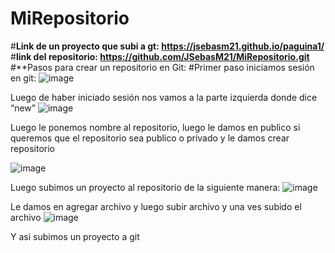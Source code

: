 # MiRepositorio
#**Link de un proyecto que subi a gt:    https://jsebasm21.github.io/paguina1/**
#**link del repositorio: https://github.com/JSebasM21/MiRepositorio.git**
#**Pasos para crear un repositorio en Git:
#Primer paso iniciamos sesión en git:
![image](https://github.com/user-attachments/assets/4f4625b7-d73a-4db2-988b-c1b95050c4fc)

 
Luego de haber iniciado sesión nos vamos a la parte izquierda donde dice “new”
![image](https://github.com/user-attachments/assets/f00ca356-d569-49b3-8c51-6de2ac1db464)

 
Luego le ponemos nombre al repositorio, luego le damos en publico si queremos que el repositorio sea publico o privado y le damos crear repositorio
 

![image](https://github.com/user-attachments/assets/c160b1ee-8eb6-4aca-86b9-7e7539ebc948)

Luego subimos un proyecto al repositorio de la siguiente manera:
 ![image](https://github.com/user-attachments/assets/a98466d8-1768-4e42-b606-75357f9a3cc3)

Le damos en agregar archivo y luego subir archivo y una ves subido el archivo
  ![image](https://github.com/user-attachments/assets/bf5651d2-0c4c-4579-89f7-aa78a4098ab7)

Y asi subimos un proyecto a git
